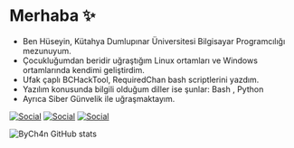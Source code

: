# Merhaba ✨
- Ben Hüseyin, Kütahya Dumlupınar Üniversitesi Bilgisayar Programcılığı mezunuyum.
- Çocukluğumdan beridir uğraştığım Linux ortamları ve Windows ortamlarında kendimi geliştirdim.
- Ufak çaplı BCHackTool, RequiredChan bash scriptlerini yazdım.
- Yazılım konusunda bilgili olduğum diller ise şunlar: Bash , Python
- Ayrıca Siber Günvelik ile uğraşmaktayım.

[![Social](https://skillicons.dev/icons?i=instagram&theme=dark)](https://www.instagram.com/huseyinaltns/)
[![Social](https://skillicons.dev/icons?i=linkedin&theme=dark)](https://www.linkedin.com/in/huseyinaltns/)
[![Social](https://skillicons.dev/icons?i=github&theme=dark)](https://github.com/ByCh4n)

![ByCh4n GitHub stats](https://github-readme-stats.vercel.app/api?username=ByCh4n&show_icons=true&theme=merko)



